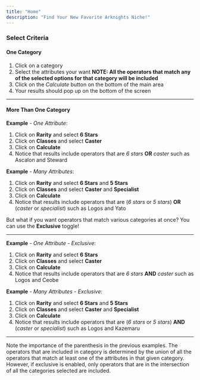 ```yaml
---
title: "Home"
description: "Find Your New Favorite Arknights Niche!"
---
```


### Select Criteria

#### One Category

1. Click on a category
1. Select the attributes your want **NOTE: All the operators that match any of the selected options for that category will be included**
1. Click on the _Calculate_ button on the bottom of the main area
1. Your results should pop up on the bottom of the screen

---

#### More Than One Category

**Example** - _One Attribute_:

1. Click on **Rarity** and select **6 Stars**
1. Click on **Classes** and select **Caster**
1. Click on **Calculate**
1. Notice that results include operators that are _6 stars_ **OR** _caster_ such as Ascalon and Steward

**Example** - _Many Attributes_:

1. Click on **Rarity** and select **6 Stars** and **5 Stars**
1. Click on **Classes** and select **Caster** and **Specialist**
1. Click on **Calculate**
1. Notice that results include operators that are (_6 stars_ or _5 stars_) **OR** (_caster_ or _specialist_) such as Logos and Yato

But what if you want operators that match various categories at once? You can use the **Exclusive** toggle!

---

**Example** - _One Attribute - Exclusive_:

1. Click on **Rarity** and select **6 Stars**
1. Click on **Classes** and select **Caster**
1. Click on **Calculate**
1. Notice that results include operators that are _6 stars_ **AND** _caster_ such as Logos and Ceobe

**Example** - _Many Attributes - Exclusive_:

1. Click on **Rarity** and select **6 Stars** and **5 Stars**
1. Click on **Classes** and select **Caster** and **Specialist**
1. Click on **Calculate**
1. Notice that results include operators that are (_6 stars_ or _5 stars_) **AND** (_caster_ or _specialist_) such as Logos and Kazemaru

---

Note the importance of the parenthesis in the previous examples. The operators that are included in category is determined by the union of all the operators that match at least one of the attributes in that given category. However, if exclusive is enabled, only operators that are in the intersection of all the categories selected are included.
